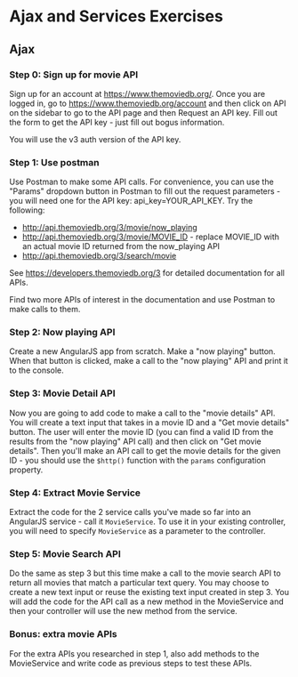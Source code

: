 # Ajax and Services Exercises

## Ajax

### Step 0: Sign up for movie API

Sign up for an account at https://www.themoviedb.org/. Once you are logged in, go to https://www.themoviedb.org/account and then click on API on the sidebar to go to the API page and then Request an API key. Fill out the form to get the API key - just fill out bogus information.

You will use the v3 auth version of the API key.


### Step 1: Use postman

Use Postman to make some API calls. For convenience, you can use the "Params" dropdown button in Postman to fill out the request parameters - you will need one for the API key: api_key=YOUR_API_KEY. Try the following:

* http://api.themoviedb.org/3/movie/now_playing
* http://api.themoviedb.org/3/movie/MOVIE_ID - replace MOVIE_ID with an actual movie ID returned from the now_playing API
* http://api.themoviedb.org/3/search/movie

See https://developers.themoviedb.org/3 for detailed documentation for all APIs.

Find two more APIs of interest in the documentation and use Postman to make calls to them.


### Step 2: Now playing API

Create a new AngularJS app from scratch. Make a "now playing" button. When that button is clicked, make a call to the "now playing" API and print it to the console.

### Step 3: Movie Detail API

Now you are going to add code to make a call to the "movie details" API. You will create a text input that takes in a movie ID and a "Get movie details" button. The user will enter the movie ID (you can find a valid ID from the results from the "now playing" API call) and then click on "Get movie details". Then you'll make an API call to get the movie details for the given ID - you should use the ```$http()``` function with the ```params``` configuration property.


### Step 4: Extract Movie Service

Extract the code for the 2 service calls you've made so far into an AngularJS service - call it ```MovieService```. To use it in your existing controller, you will need to specify ```MovieService``` as a parameter to the controller.

### Step 5: Movie Search API

Do the same as step 3 but this time make a call to the movie search API to return all movies that match a particular text query. You may choose to create a new text input or reuse the existing text input created in step 3. You will add the code for the API call as a new method in the MovieService and then your controller will use the new method from the service.

### Bonus: extra movie APIs

For the extra APIs you researched in step 1, also add methods to the MovieService and write code as previous steps to test these APIs.
